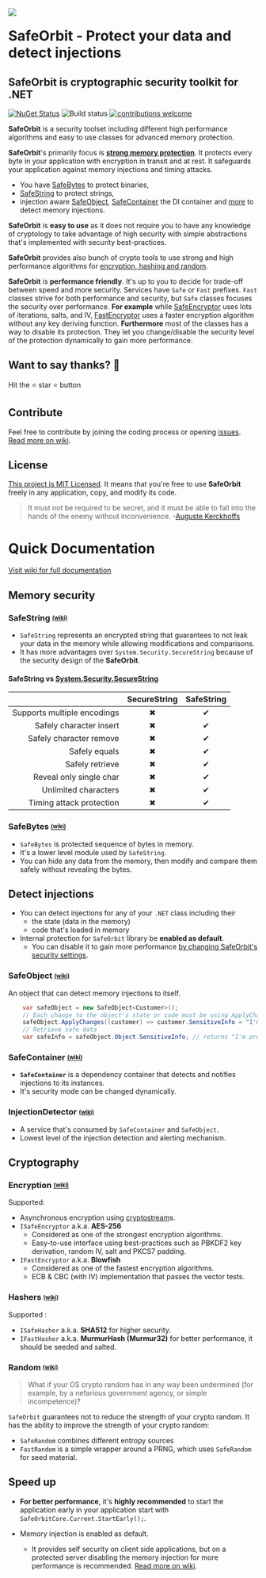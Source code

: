 


<img align="left" src="https://raw.githubusercontent.com/undergroundwires/SafeOrbit/master/docs/img/logo/logo_60x60.png"> 

# **SafeOrbit** - Protect your data and detect injections

## SafeOrbit is cryptographic security toolkit for .NET
[![NuGet Status](https://img.shields.io/nuget/v/SafeOrbit.svg?style=flat)](https://www.nuget.org/packages/SafeOrbit/) ![Build status](https://github.com/undergroundwires/SafeOrbit/workflows/Build%20&%20test/badge.svg) [![contributions welcome](https://img.shields.io/badge/contributions-welcome-brightgreen.svg?style=flat)](https://github.com/undergroundwires/SafeOrbit/issues)

 **SafeOrbit** is a security toolset including different high performance algorithms and easy to use classes for advanced memory protection.

**SafeOrbit**'s primarily focus is [**strong memory protection**](#memory-security). It protects every byte in your application with encryption in transit and at rest. It safeguards your application against memory injections and timing attacks.

* You have [SafeBytes](https://github.com/undergroundwires/SafeOrbit/wiki/SafeBytes) to protect binaries,
* [SafeString](https://github.com/undergroundwires/SafeOrbit/wiki/SafeString) to protect strings,
* injection aware [SafeObject](https://github.com/undergroundwires/SafeOrbit/wiki/SafeObject), [SafeContainer](https://github.com/undergroundwires/SafeOrbit/wiki/SafeObject) the DI container and [more](https://github.com/undergroundwires/SafeOrbit/wiki) to detect memory injections.

**SafeOrbit** is **easy to use** as it does not require you to have any knowledge of cryptology to take advantage of high security with simple abstractions that's implemented with security best-practices.

**SafeOrbit** provides also bunch of crypto tools to use strong and high performance algorithms for [encryption, hashing and random](#cryptography).

**SafeOrbit** is **performance friendly**. It's up to you to decide for trade-off between speed and more security. Services have `Safe` or `Fast` prefixes. `Fast` classes strive for both performance and security, but `Safe` classes focuses the security over performance. **For example** while [SafeEncryptor](#aes-the-ISafeEncrpytor) uses lots of iterations, salts, and IV, [FastEncryptor](#blowfish-the-IFastEncryptor) uses a faster encryption algorithm without any key deriving function. **Furthermore** most of the classes has a way to disable its protection. They let you change/disable the security level of the protection dynamically to gain more performance.

## Want to say thanks? :beer:

Hit the :star: star :star: button

## Contribute

Feel free to contribute by joining the coding process or opening [issues](https://github.com/undergroundwires/safeOrbit/issues). [Read more on wiki](https://github.com/undergroundwires/SafeOrbit/wiki/Contribute).

## License

[This project is MIT Licensed](LICENSE). It means that you're free to use **SafeOrbit** freely in any application, copy, and modify its code.

> It must not be required to be secret, and it must be able to fall into the hands of the enemy without inconvenience.
> -[Auguste Kerckhoffs](https://en.wikipedia.org/wiki/Kerckhoffs%27s_principle)

# Quick Documentation

[Visit wiki for full documentation](https://github.com/undergroundwires/SafeOrbit/wiki)

## Memory security

### SafeString <sub><sup>[(wiki)](https://github.com/undergroundwires/SafeOrbit/wiki/SafeBytes)</sub></sup>

* `SafeString` represents an encrypted string that guarantees to not leak your data in the memory while allowing modifications and comparisons.
* It has more advantages over `System.Security.SecureString` because of the security design of the **SafeOrbit**.

#### SafeString vs [System.Security.SecureString](https://msdn.microsoft.com/en-us/library/system.security.securestring(v=vs.110).aspx)

|                              | SecureString | SafeString |
|-----------------------------:|:------------:|:----------:|
|  Supports multiple encodings |       ✖     |     ✔      |
|      Safely character insert |       ✖     |     ✔      |
|      Safely character remove |       ✖     |     ✔      |
|                Safely equals |       ✖     |     ✔      |
|              Safely retrieve |       ✖     |     ✔      |
|      Reveal only single char |       ✖     |     ✔      |
|         Unlimited characters |       ✖     |     ✔      |
|     Timing attack protection |       ✖     |     ✔      |

### SafeBytes <sub><sup>[(wiki)](https://github.com/undergroundwires/SafeOrbit/wiki/SafeBytes)</sub></sup>

* `SafeBytes` is protected sequence of bytes in memory.
* It's a lower level module used by `SafeString`.
* You can hide any data from the memory, then modify and compare them safely without revealing the bytes.

## Detect injections

* You can detect injections for any of your `.NET` class including their
  * the state (data in the memory)
  * code that's loaded in memory
* Internal protection for `SafeOrbit` library be **enabled as default**.
  * You can disable it to gain more performance [by changing SafeOrbit's security settings](https://github.com/undergroundwires/SafeOrbit/wiki/Library-settings#change-security-settings).

### SafeObject <sub><sup>[(wiki)](https://github.com/undergroundwires/SafeOrbit/wiki/SafeObject)</sub></sup>

An object that can detect memory injections to itself.

```C#
    var safeObject = new SafeObject<Customer>();
    // Each change to the object's state or code must be using ApplyChanges
    safeObject.ApplyChanges((customer) => customer.SensitiveInfo = "I'm protected!");
    // Retrieve safe data
    var safeInfo = safeObject.Object.SensitiveInfo; // returns "I'm protected!" or alerts if any injection is detected
```

### SafeContainer <sub><sup>[(wiki)](https://github.com/undergroundwires/SafeOrbit/wiki/SafeContainer)</sub></sup>

* **`SafeContainer`** is a dependency container that detects and notifies injections to its instances.
* It's security mode can be changed dynamically.

### InjectionDetector <sub><sup>[(wiki)](https://github.com/undergroundwires/SafeOrbit/wiki/InjectionDetector)</sub></sup>

* A service that's consumed by `SafeContainer` and `SafeObject`.
* Lowest level of the injection detection and alerting mechanism.

## Cryptography

### Encryption <sub><sup>[(wiki)](https://github.com/undergroundwires/SafeOrbit/wiki/Encryption)</sub></sup>

Supported:

* Asynchronous encryption using [cryptostream](https://msdn.microsoft.com/en-us/library/hh472379(v=vs.110).aspx)s.
* `ISafeEncryptor` a.k.a. **AES-256**
  * Considered as one of the strongest encryption algorithms.
  * Easy-to-use interface using best-practices such as PBKDF2 key derivation, random IV, salt and PKCS7 padding.
* `IFastEncryptor` a.k.a. **Blowfish**
  * Considered as one of the fastest encryption algorithms.
  * ECB & CBC (with IV) implementation that passes the vector tests.

### Hashers <sub><sup>[(wiki)](https://github.com/undergroundwires/SafeOrbit/wiki/Hashers)</sub></sup>

Supported :

* `ISafeHasher` a.k.a. **SHA512** for higher security.
* `IFastHasher` a.k.a. **MurmurHash (Murmur32)** for better performance, it should be seeded and salted.

### Random <sub><sup>[(wiki)](https://github.com/undergroundwires/SafeOrbit/wiki/Random)</sub></sup>

> What if your OS crypto random has in any way been undermined (for example, by a nefarious government agency, or simple incompetence)?

`SafeOrbit` guarantees not to reduce the strength of your crypto random. It has the ability to improve the strength of your crypto random:

* `SafeRandom` combines different entropy sources
* `FastRandom` is a simple wrapper around a PRNG, which uses `SafeRandom` for seed material.

## Speed up

* **For better performance**, it's **highly recommended** to start the application early in your application start with `SafeOrbitCore.Current.StartEarly();`.

* Memory injection is enabled as default.
  * It provides self security on client side applications, but on a protected server disabling the memory injection for more performance is recommended. [Read more on wiki](https://github.com/undergroundwires/SafeOrbit/wiki/Library-settings#change-security-settings).
